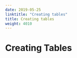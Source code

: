 ```yaml
---
date: 2019-05-25
linktitle: "Creating tables"
title: Creating tables
weight: 4010
---
```


# Creating Tables
